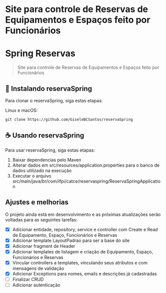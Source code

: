 # Site para controle de Reservas de Equipamentos e Espaços feito por Funcionários

# Spring Reservas

> Site para controle de Reservas de Equipamentos e Espaços feito por Funcionários


## 🚀 Instalando reservaSpring

Para clonar o reservaSpring, siga estas etapas:

Linux e macOS:

```
git clone https://github.com/GiseleBCSantos/reservaSpring
```

## ☕ Usando reservaSpring

Para usar reservaSpring, siga estas etapas:

1. Baixar dependencias pelo Maven
2. Alterar dados em src/resources/application.properties para o banco de dados utilizado na execução
3. Executar o arquivo src/main/java/br/com/ifpi/catce/reservaspring/ReservaSpringApplication

## Ajustes e melhorias

O projeto ainda está em desenvolvimento e as próximas atualizações serão voltadas para as seguintes tarefas:

- [x] Adicionar entidade, repository, service e controller com Create e Read de Equipamento, Espaço, Funcionários e Reservas
- [x] Adicionar template LayoutPadrao para ser a base do site
- [x] Adicionar fragment de Header
- [x] Adicionar templates de listagem e criação de Equipamento, Espaço, Funcionários e Reservas
- [x] Vincular controllers a templates, vinculando seus atributos e com mensagens de validação
- [x] Adicionar Exceptions para nomes, emails e descrições já cadastradas
- [ ] Finalizar CRUD
- [ ] Adicionar autenticação